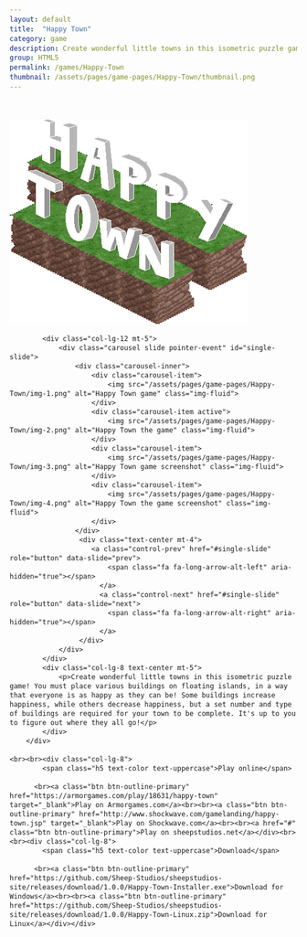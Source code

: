 ```yaml
---
layout: default
title:  "Happy Town"
category: game
description: Create wonderful little towns in this isometric puzzle game! You must place various buildings on floating islands, in a way that everyone is as happy as they can be! 
group: HTML5
permalink: /games/Happy-Town
thumbnail: /assets/pages/game-pages/Happy-Town/thumbnail.png
---
```



<!-- header title -->
<section class="page-title header-padding" style="background-image:url(/assets/pages/game-pages/Happy-Town/banner.png);background-size:cover"><div class="container">
	<div class="row">
		<div class="col-lg-6">
			<br />
            <br />
            <div class="floating-noabs"><img alt="Happy Town logo" src="/assets/pages/game-pages/Happy-Town/Happy-Town-logo.png" class="img-fluid position-absolute-"></div>
			</div>
		</div>
	</div>
</section>

<!-- Content start -->
<div class="container">
		<div class="row justify-content-center">
			

			<div class="col-lg-12 mt-5">
				<div class="carousel slide pointer-event" id="single-slide">
					<div class="carousel-inner">
						<div class="carousel-item">
							<img src="/assets/pages/game-pages/Happy-Town/img-1.png" alt="Happy Town game" class="img-fluid">
						</div>
						<div class="carousel-item active">
							<img src="/assets/pages/game-pages/Happy-Town/img-2.png" alt="Happy Town the game" class="img-fluid">
						</div>
						<div class="carousel-item">
							<img src="/assets/pages/game-pages/Happy-Town/img-3.png" alt="Happy Town game screenshot" class="img-fluid">
						</div>
						<div class="carousel-item">
							<img src="/assets/pages/game-pages/Happy-Town/img-4.png" alt="Happy Town the game screenshot" class="img-fluid">
						</div>
					</div>
					 <div class="text-center mt-4">
					 	<a class="control-prev" href="#single-slide" role="button" data-slide="prev">
						    <span class="fa fa-long-arrow-alt-left" aria-hidden="true"></span>
						  </a>
						  <a class="control-next" href="#single-slide" role="button" data-slide="next">
						    <span class="fa fa-long-arrow-alt-right" aria-hidden="true"></span>
						  </a>
					 </div>
				</div>
			</div>
			<div class="col-lg-8 text-center mt-5">
				<p>Create wonderful little towns in this isometric puzzle game! You must place various buildings on floating islands, in a way that everyone is as happy as they can be! Some buildings increase happiness, while others decrease happiness, but a set number and type of buildings are required for your town to be complete. It's up to you to figure out where they all go!</p>
			</div>
		</div>

	<br><br><div class="col-lg-8">
            <span class="h5 text-color text-uppercase">Play online</span>
            
          <br><a class="btn btn-outline-primary" href="https://armorgames.com/play/18631/happy-town" target="_blank">Play on Armorgames.com</a><br><br><a class="btn btn-outline-primary" href="http://www.shockwave.com/gamelanding/happy-town.jsp" target="_blank">Play on Shockwave.com</a><br><br><a href="#" class="btn btn-outline-primary">Play on sheepstudios.net</a></div><br><br><div class="col-lg-8">
            <span class="h5 text-color text-uppercase">Download</span>
            
          <br><a class="btn btn-outline-primary" href="https://github.com/Sheep-Studios/sheepstudios-site/releases/download/1.0.0/Happy-Town-Installer.exe">Download for Windows</a><br><br><a class="btn btn-outline-primary" href="https://github.com/Sheep-Studios/sheepstudios-site/releases/download/1.0.0/Happy-Town-Linux.zip">Download for Linux</a></div></div>
<!-- Content end -->